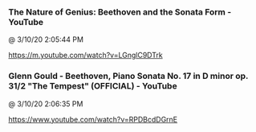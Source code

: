 ﻿

### The Nature of Genius: Beethoven and the Sonata Form - YouTube
@ 3/10/20 2:05:44 PM

https://m.youtube.com/watch?v=LGnglC9DTrk



### Glenn Gould - Beethoven, Piano Sonata No. 17 in D minor op. 31/2 "The Tempest" (OFFICIAL) - YouTube
@ 3/10/20 2:06:35 PM

https://www.youtube.com/watch?v=RPDBcdDGrnE


